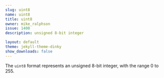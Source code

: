 ```yaml
---
slug: uint8
name: uint8
title: uint8
owner: mike_ralphson
issue: 1400
description: unsigned 8-bit integer

layout: default
theme: jekyll-theme-dinky
show_downloads: false
---
```


The `uint8` format represents an unsigned 8-bit integer, with the range 0 to 255.
